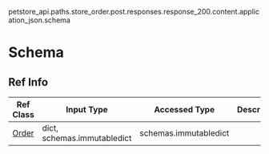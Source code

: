 petstore_api.paths.store_order.post.responses.response_200.content.application_json.schema
# Schema

## Ref Info
Ref Class | Input Type | Accessed Type | Description
--------- | ---------- | ------------- | ------------
[Order](order.md) | dict, schemas.immutabledict | schemas.immutabledict |

